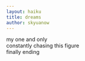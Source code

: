 ```yaml
---
layout: haiku
title: dreams
author: skyuanow
---
```


my one and only<br> 
constantly chasing this figure<br> 
finally ending<br> 